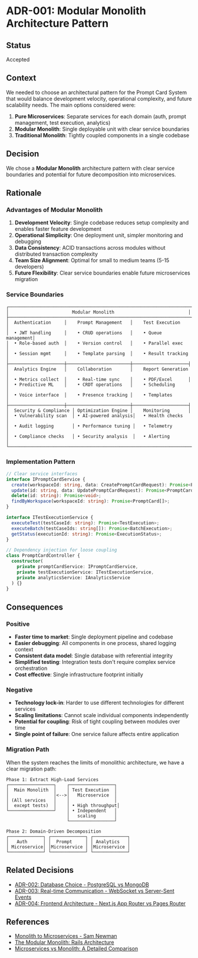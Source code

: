 # ADR-001: Modular Monolith Architecture Pattern

## Status
Accepted

## Context
We needed to choose an architectural pattern for the Prompt Card System that would balance development velocity, operational complexity, and future scalability needs. The main options considered were:

1. **Pure Microservices**: Separate services for each domain (auth, prompt management, test execution, analytics)
2. **Modular Monolith**: Single deployable unit with clear service boundaries
3. **Traditional Monolith**: Tightly coupled components in a single codebase

## Decision
We chose a **Modular Monolith** architecture pattern with clear service boundaries and potential for future decomposition into microservices.

## Rationale

### Advantages of Modular Monolith

1. **Development Velocity**: Single codebase reduces setup complexity and enables faster feature development
2. **Operational Simplicity**: One deployment unit, simpler monitoring and debugging
3. **Data Consistency**: ACID transactions across modules without distributed transaction complexity
4. **Team Size Alignment**: Optimal for small to medium teams (5-15 developers)
5. **Future Flexibility**: Clear service boundaries enable future microservices migration

### Service Boundaries

```
┌─────────────────────────────────────────────────────────────────────┐
│                        Modular Monolith                            │
├─────────────────────────────────────────────────────────────────────┤
│  Authentication     │    Prompt Management   │    Test Execution    │
│  • JWT handling     │    • CRUD operations   │    • Queue management│
│  • Role-based auth  │    • Version control   │    • Parallel exec   │
│  • Session mgmt     │    • Template parsing  │    • Result tracking │
├─────────────────────┼────────────────────────┼─────────────────────┤
│  Analytics Engine   │    Collaboration       │    Report Generation │
│  • Metrics collect  │    • Real-time sync    │    • PDF/Excel      │
│  • Predictive ML    │    • CRDT operations   │    • Scheduling      │
│  • Voice interface  │    • Presence tracking │    • Templates       │
├─────────────────────┼────────────────────────┼─────────────────────┤
│  Security & Compliance │ Optimization Engine │    Monitoring       │
│  • Vulnerability scan  │ • AI-powered analysis│   • Health checks   │
│  • Audit logging       │ • Performance tuning │   • Telemetry       │
│  • Compliance checks   │ • Security analysis  │   • Alerting        │
└─────────────────────────────────────────────────────────────────────┘
```

### Implementation Pattern

```typescript
// Clear service interfaces
interface IPromptCardService {
  create(workspaceId: string, data: CreatePromptCardRequest): Promise<PromptCard>;
  update(id: string, data: UpdatePromptCardRequest): Promise<PromptCard>;
  delete(id: string): Promise<void>;
  findByWorkspace(workspaceId: string): Promise<PromptCard[]>;
}

interface ITestExecutionService {
  executeTest(testCaseId: string): Promise<TestExecution>;
  executeBatch(testCaseIds: string[]): Promise<BatchExecution>;
  getStatus(executionId: string): Promise<ExecutionStatus>;
}

// Dependency injection for loose coupling
class PromptCardController {
  constructor(
    private promptCardService: IPromptCardService,
    private testExecutionService: ITestExecutionService,
    private analyticsService: IAnalyticsService
  ) {}
}
```

## Consequences

### Positive
- **Faster time to market**: Single deployment pipeline and codebase
- **Easier debugging**: All components in one process, shared logging context
- **Consistent data model**: Single database with referential integrity
- **Simplified testing**: Integration tests don't require complex service orchestration
- **Cost effective**: Single infrastructure footprint initially

### Negative
- **Technology lock-in**: Harder to use different technologies for different services
- **Scaling limitations**: Cannot scale individual components independently
- **Potential for coupling**: Risk of tight coupling between modules over time
- **Single point of failure**: One service failure affects entire application

### Migration Path
When the system reaches the limits of monolithic architecture, we have a clear migration path:

```
Phase 1: Extract High-Load Services
┌─────────────────┐    ┌─────────────────┐
│  Main Monolith  │    │ Test Execution  │
│                 │<-->│   Microservice  │
│ (All services   │    │                 │
│  except tests)  │    │ • High throughput│
└─────────────────┘    │ • Independent   │
                       │   scaling       │
                       └─────────────────┘

Phase 2: Domain-Driven Decomposition
┌─────────────┐ ┌─────────────┐ ┌─────────────┐
│   Auth      │ │  Prompt     │ │ Analytics   │
│ Microservice│ │Microservice │ │Microservice │
└─────────────┘ └─────────────┘ └─────────────┘
```

## Related Decisions
- [ADR-002: Database Choice - PostgreSQL vs MongoDB](./002-database-choice.md)
- [ADR-003: Real-time Communication - WebSocket vs Server-Sent Events](./003-realtime-communication.md)
- [ADR-004: Frontend Architecture - Next.js App Router vs Pages Router](./004-frontend-architecture.md)

## References
- [Monolith to Microservices - Sam Newman](https://samnewman.io/books/monolith-to-microservices/)
- [The Modular Monolith: Rails Architecture](https://medium.com/@dan_manges/the-modular-monolith-rails-architecture-fb1023826fc4)
- [Microservices vs Monolith: A Detailed Comparison](https://www.atlassian.com/microservices/microservices-architecture/microservices-vs-monolith)